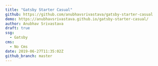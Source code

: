 ```yaml
---
title: "Gatsby Starter Casual"
github: https://github.com/anubhavsrivastava/gatsby-starter-casual
demo: https://anubhavsrivastava.github.io/gatsby-starter-casual/
author: Anubhav Srivastava
draft: true
ssg:
  - Gatsby
cms:
  - No Cms
date: 2019-06-27T11:35:02Z
github_branch: master
---
```

